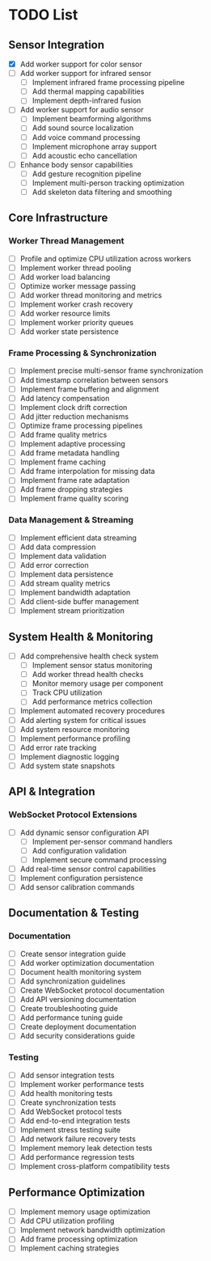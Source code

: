 # TODO List

## Sensor Integration
- [x] Add worker support for color sensor
- [ ] Add worker support for infrared sensor
  - [ ] Implement infrared frame processing pipeline
  - [ ] Add thermal mapping capabilities
  - [ ] Implement depth-infrared fusion
- [ ] Add worker support for audio sensor
  - [ ] Implement beamforming algorithms
  - [ ] Add sound source localization
  - [ ] Add voice command processing
  - [ ] Implement microphone array support
  - [ ] Add acoustic echo cancellation
- [ ] Enhance body sensor capabilities
  - [ ] Add gesture recognition pipeline
  - [ ] Implement multi-person tracking optimization
  - [ ] Add skeleton data filtering and smoothing

## Core Infrastructure
### Worker Thread Management
- [ ] Profile and optimize CPU utilization across workers
- [ ] Implement worker thread pooling
- [ ] Add worker load balancing
- [ ] Optimize worker message passing
- [ ] Add worker thread monitoring and metrics
- [ ] Implement worker crash recovery
- [ ] Add worker resource limits
- [ ] Implement worker priority queues
- [ ] Add worker state persistence

### Frame Processing & Synchronization
- [ ] Implement precise multi-sensor frame synchronization
- [ ] Add timestamp correlation between sensors
- [ ] Implement frame buffering and alignment
- [ ] Add latency compensation
- [ ] Implement clock drift correction
- [ ] Add jitter reduction mechanisms
- [ ] Optimize frame processing pipelines
- [ ] Add frame quality metrics
- [ ] Implement adaptive processing
- [ ] Add frame metadata handling
- [ ] Implement frame caching
- [ ] Add frame interpolation for missing data
- [ ] Implement frame rate adaptation
- [ ] Add frame dropping strategies
- [ ] Implement frame quality scoring

### Data Management & Streaming
- [ ] Implement efficient data streaming
- [ ] Add data compression
- [ ] Implement data validation
- [ ] Add error correction
- [ ] Implement data persistence
- [ ] Add stream quality metrics
- [ ] Implement bandwidth adaptation
- [ ] Add client-side buffer management
- [ ] Implement stream prioritization

## System Health & Monitoring
- [ ] Add comprehensive health check system
  - [ ] Implement sensor status monitoring
  - [ ] Add worker thread health checks
  - [ ] Monitor memory usage per component
  - [ ] Track CPU utilization
  - [ ] Add performance metrics collection
- [ ] Implement automated recovery procedures
- [ ] Add alerting system for critical issues
- [ ] Add system resource monitoring
- [ ] Implement performance profiling
- [ ] Add error rate tracking
- [ ] Implement diagnostic logging
- [ ] Add system state snapshots

## API & Integration
### WebSocket Protocol Extensions
- [ ] Add dynamic sensor configuration API
  - [ ] Implement per-sensor command handlers
  - [ ] Add configuration validation
  - [ ] Implement secure command processing
- [ ] Add real-time sensor control capabilities
- [ ] Implement configuration persistence
- [ ] Add sensor calibration commands

## Documentation & Testing
### Documentation
- [ ] Create sensor integration guide
- [ ] Add worker optimization documentation
- [ ] Document health monitoring system
- [ ] Add synchronization guidelines
- [ ] Create WebSocket protocol documentation
- [ ] Add API versioning documentation
- [ ] Create troubleshooting guide
- [ ] Add performance tuning guide
- [ ] Create deployment documentation
- [ ] Add security considerations guide

### Testing
- [ ] Add sensor integration tests
- [ ] Implement worker performance tests
- [ ] Add health monitoring tests
- [ ] Create synchronization tests
- [ ] Add WebSocket protocol tests
- [ ] Add end-to-end integration tests
- [ ] Implement stress testing suite
- [ ] Add network failure recovery tests
- [ ] Implement memory leak detection tests
- [ ] Add performance regression tests
- [ ] Implement cross-platform compatibility tests

## Performance Optimization
- [ ] Implement memory usage optimization
- [ ] Add CPU utilization profiling
- [ ] Implement network bandwidth optimization
- [ ] Add frame processing optimization
- [ ] Implement caching strategies
